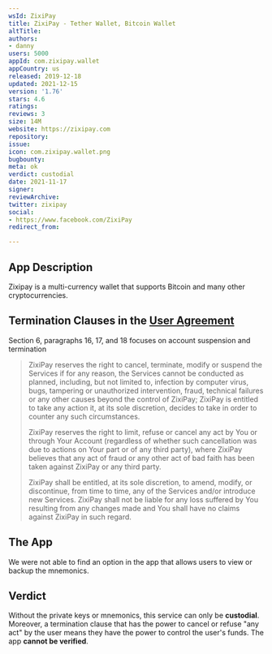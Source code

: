```yaml
---
wsId: ZixiPay
title: ZixiPay - Tether Wallet, Bitcoin Wallet
altTitle: 
authors:
- danny
users: 5000
appId: com.zixipay.wallet
appCountry: us
released: 2019-12-18
updated: 2021-12-15
version: '1.76'
stars: 4.6
ratings: 
reviews: 3
size: 14M
website: https://zixipay.com
repository: 
issue: 
icon: com.zixipay.wallet.png
bugbounty: 
meta: ok
verdict: custodial
date: 2021-11-17
signer: 
reviewArchive: 
twitter: zixipay
social:
- https://www.facebook.com/ZixiPay
redirect_from: 

---
```


## App Description

Zixipay is a multi-currency wallet that supports Bitcoin and many other cryptocurrencies.

## Termination Clauses in the [User Agreement](https://zixipay.com/agreement)

Section 6, paragraphs 16, 17, and 18 focuses on account suspension and termination

> ZixiPay reserves the right to cancel, terminate, modify or suspend the Services if for any reason, the Services cannot be conducted as planned, including, but not limited to, infection by computer virus, bugs, tampering or unauthorized intervention, fraud, technical failures or any other causes beyond the control of ZixiPay; ZixiPay is entitled to take any action it, at its sole discretion, decides to take in order to counter any such circumstances.
>
> ZixiPay reserves the right to limit, refuse or cancel any act by You or through Your Account (regardless of whether such cancellation was due to actions on Your part or of any third party), where ZixiPay believes that any act of fraud or any other act of bad faith has been taken against ZixiPay or any third party.
>
> ZixiPay shall be entitled, at its sole discretion, to amend, modify, or discontinue, from time to time, any of the Services and/or introduce new Services. ZixiPay shall not be liable for any loss suffered by You resulting from any changes made and You shall have no claims against ZixiPay in such regard.

## The App

We were not able to find an option in the app that allows users to view or backup the mnemonics.

## Verdict

Without the private keys or mnemonics, this service can only be **custodial**. Moreover, a termination clause that has the power to cancel or refuse "any act" by the user means they have the power to control the user's funds. The app **cannot be verified**.